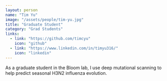 ```yaml
---
layout: person
name: "Tim Yu"
image: "/assets/people/tim-yu.jpg"
title: "Graduate Student"
category: "Grad Students"
links:
  - link: "https://github.com/timcyu"
    icon: "github"
  - link: "https://www.linkedin.com/in/timyu316/"
    icon: "linkedin"
---
```


As a graduate student in the Bloom lab, I use deep mutational scanning to help predict seasonal H3N2 influenza evolution.
